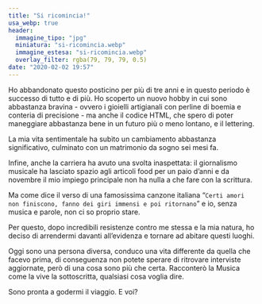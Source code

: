 ```yaml
---
title: "Si ricomincia!"
usa_webp: true
header:
  immagine_tipo: "jpg"
  miniatura: "si-ricomincia.webp"
  immagine_estesa: "si-ricomincia.webp"
  overlay_filter: rgba(79, 79, 79, 0.5)
date: "2020-02-02 19:57"
---
```


Ho abbandonato questo posticino per più di tre anni e in questo periodo è successo di tutto e di più. Ho scoperto un nuovo hobby in cui sono abbastanza bravina - ovvero i gioielli artigianali con perline di boemia e conteria di precisione - ma anche il codice HTML, che spero di poter maneggiare abbastanza bene in un futuro più o meno lontano, e il lettering.

La mia vita sentimentale ha subìto un cambiamento abbastanza significativo, culminato con un matrimonio da sogno sei mesi fa.

Infine, anche la carriera ha avuto una svolta inaspettata: il giornalismo musicale ha lasciato spazio agli articoli food per un paio d’anni e da novembre il mio impiego principale non ha nulla a che fare con la scrittura.

Ma come dice il verso di una famosissima canzone italiana “`Certi amori non finiscono, fanno dei giri immensi e poi ritornano`” e io, senza musica e parole, non ci so proprio stare.

Per questo, dopo incredibili resistenze contro me stessa e la mia natura, ho deciso di arrendermi davanti all’evidenza e tornare ad abitare questi luoghi.

Oggi sono una persona diversa, conduco una vita differente da quella che facevo prima, di conseguenza non potete sperare di ritrovare interviste aggiornate, però di una cosa sono più che certa. Racconterò la Musica come la vive la sottoscritta, qualsiasi cosa voglia dire.

Sono pronta a godermi il viaggio. E voi?
